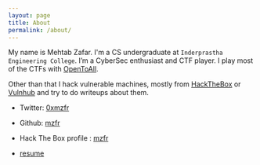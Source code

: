```yaml
---
layout: page
title: About
permalink: /about/
---
```


My name is Mehtab Zafar. I'm a CS undergraduate at `Inderprastha Engineering College`. I’m a CyberSec enthusiast and CTF player. I play most of the CTFs with [OpenToAll](https://ctftime.org/team/9135).

Other than that I hack vulnerable machines, mostly from [HackTheBox](http://hackthebox.eu/) or [Vulnhub](http://vulnhub.com/) and try to do writeups about them.


* Twitter: [0xmzfr](https://twitter.com/0xmzfr)
* Github: [mzfr](https://github.com/mzfr)
* Hack The Box profile : [mzfr](https://www.hackthebox.eu/home/users/profile/79568)


* [resume](https://github.com/mzfr/resume/blob/master/resume.pdf)
